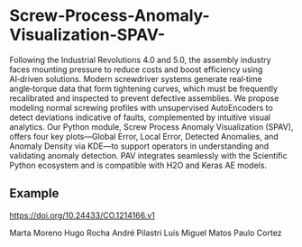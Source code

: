 # Screw-Process-Anomaly-Visualization-SPAV-


Following the Industrial Revolutions 4.0 and 5.0, the assembly industry faces mounting pressure to reduce costs and boost efficiency using AI‑driven solutions. Modern screwdriver systems generate real‑time angle‑torque data that form tightening curves, which must be frequently recalibrated and inspected to prevent defective assemblies. We propose modeling normal screwing profiles with unsupervised AutoEncoders to detect deviations indicative of faults, complemented by intuitive visual analytics. Our Python module, Screw Process Anomaly Visualization (SPAV), offers four key plots—Global Error, Local Error, Detected Anomalies, and Anomaly Density via KDE—to support operators in understanding and validating anomaly detection. PAV integrates seamlessly with the Scientific Python ecosystem and is compatible with H2O and Keras AE models.  

## Example

https://doi.org/10.24433/CO.1214166.v1


Marta Moreno Hugo Rocha André Pilastri Luís Miguel Matos Paulo Cortez
